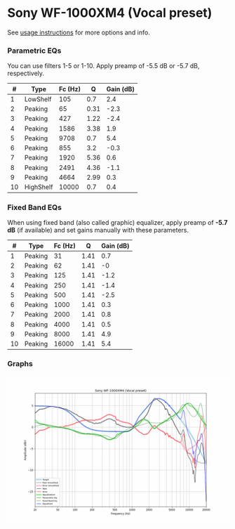# Sony WF-1000XM4 (Vocal preset)
See [usage instructions](https://github.com/jaakkopasanen/AutoEq#usage) for more options and info.

### Parametric EQs
You can use filters 1-5 or 1-10. Apply preamp of -5.5 dB or -5.7 dB, respectively.

|   # | Type      |   Fc (Hz) |    Q |   Gain (dB) |
|-----|-----------|-----------|------|-------------|
|   1 | LowShelf  |       105 | 0.7  |         2.4 |
|   2 | Peaking   |        65 | 0.31 |        -2.3 |
|   3 | Peaking   |       427 | 1.22 |        -2.4 |
|   4 | Peaking   |      1586 | 3.38 |         1.9 |
|   5 | Peaking   |      9708 | 0.7  |         5.4 |
|   6 | Peaking   |       855 | 3.2  |        -0.3 |
|   7 | Peaking   |      1920 | 5.36 |         0.6 |
|   8 | Peaking   |      2491 | 4.36 |        -1.1 |
|   9 | Peaking   |      4664 | 2.99 |         0.3 |
|  10 | HighShelf |     10000 | 0.7  |         0.4 |

### Fixed Band EQs
When using fixed band (also called graphic) equalizer, apply preamp of **-5.7 dB** (if available) and set gains manually with these parameters.

|   # | Type    |   Fc (Hz) |    Q |   Gain (dB) |
|-----|---------|-----------|------|-------------|
|   1 | Peaking |        31 | 1.41 |         0.7 |
|   2 | Peaking |        62 | 1.41 |        -0   |
|   3 | Peaking |       125 | 1.41 |        -1.2 |
|   4 | Peaking |       250 | 1.41 |        -1.4 |
|   5 | Peaking |       500 | 1.41 |        -2.5 |
|   6 | Peaking |      1000 | 1.41 |         0.3 |
|   7 | Peaking |      2000 | 1.41 |         0.8 |
|   8 | Peaking |      4000 | 1.41 |         0.5 |
|   9 | Peaking |      8000 | 1.41 |         4.9 |
|  10 | Peaking |     16000 | 1.41 |         5.4 |

### Graphs
![](./Sony%20WF-1000XM4%20(Vocal%20preset).png)
